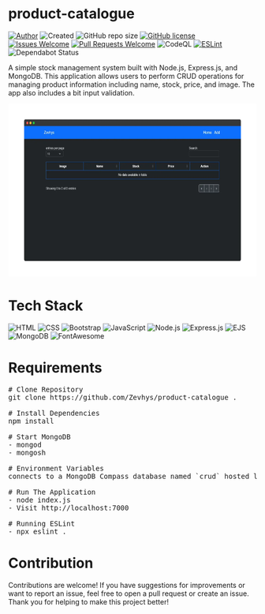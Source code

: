 # product-catalogue 
[![Author](http://img.shields.io/badge/author-@Zevhys-blue.svg)](https://www.linkedin.com/in/rakha-djauhari/) ![Created](https://img.shields.io/badge/Created-26--Aug--2024-blue.svg) ![GitHub repo size](https://img.shields.io/github/repo-size/Zevhys/product-catalogue) [![GitHub license](https://img.shields.io/github/license/Zevhys/product-catalogue)](https://github.com/Zevhys/product-catalogue/blob/main/LICENSE) [![Issues Welcome](https://img.shields.io/badge/issues-welcome-brightgreen.svg)](https://github.com/Zevhys/product-catalogue/issues) [![Pull Requests Welcome](https://img.shields.io/badge/pull%20requests-welcome-brightgreen.svg)](https://github.com/Zevhys/product-catalogue/pulls) ![CodeQL](https://img.shields.io/github/actions/workflow/status/Zevhys/product-catalogue/codeql.yml?label=CodeQL&logo=github) [![ESLint](https://img.shields.io/github/actions/workflow/status/Zevhys/product-catalogue/eslint.yml?label=ESLint&logo=eslint)](https://github.com/Zevhys/product-catalogue/actions/workflows/eslint.yml) ![Dependabot Status](https://img.shields.io/badge/dependabot-active-brightgreen?logo=dependabot)
 
A simple stock management system built with Node.js, Express.js, and MongoDB. This application allows users to perform CRUD operations for managing product information including name, stock, price, and image. The app also includes a bit input validation.

<div align="center">
  <img src="preview.webp" height="350px">
</div>

# Tech Stack 
![HTML](https://img.shields.io/badge/HTML-E34F26?style=flat-square&logo=html5&logoColor=ffffff)
![CSS](https://img.shields.io/badge/CSS-1572B6?style=flat-square&logo=css3&logoColor=ffffff)
![Bootstrap](https://img.shields.io/badge/Bootstrap-7952B3?style=flat-square&logo=bootstrap&logoColor=ffffff)
![JavaScript](https://img.shields.io/badge/JavaScript-F7DF1E?style=flat-square&logo=javascript&logoColor=000000)
![Node.js](https://img.shields.io/badge/Node.js-339933?style=flat-square&logo=nodedotjs&logoColor=white)
![Express.js](https://img.shields.io/badge/Express.js-000000?style=flat-square&logo=express&logoColor=white)
![EJS](https://img.shields.io/badge/EJS-023430?style=flat-square&logo=ejs&logoColor=ffffff)
![MongoDB](https://img.shields.io/badge/MongoDB-47A248?style=flat-square&logo=mongodb&logoColor=ffffff)
![FontAwesome](https://img.shields.io/badge/Font%20Awesome-339AF0?style=flat-square&logo=fontawesome&logoColor=ffffff)

# Requirements
<pre>
# Clone Repository
git clone https://github.com/Zevhys/product-catalogue .

# Install Dependencies
npm install

# Start MongoDB
- mongod
- mongosh

# Environment Variables 
connects to a MongoDB Compass database named `crud` hosted locally.

# Run The Application
- node index.js
- Visit http://localhost:7000 

# Running ESLint
- npx eslint .
</pre>

# Contribution
Contributions are welcome! If you have suggestions for improvements or want to report an issue, feel free to open a pull request or create an issue. Thank you for helping to make this project better!
